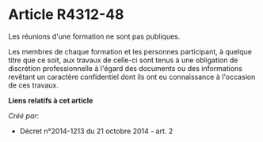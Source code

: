 # Article R4312-48

Les réunions d'une formation ne sont pas publiques. 

Les membres de chaque formation et les personnes participant, à quelque titre que ce soit, aux travaux de celle-ci sont tenus
à une obligation de discrétion professionnelle à l'égard des documents ou des informations revêtant un caractère confidentiel
dont ils ont eu connaissance à l'occasion de ces travaux.

**Liens relatifs à cet article**

_Créé par_:

  - Décret n°2014-1213 du 21 octobre 2014 - art. 2
